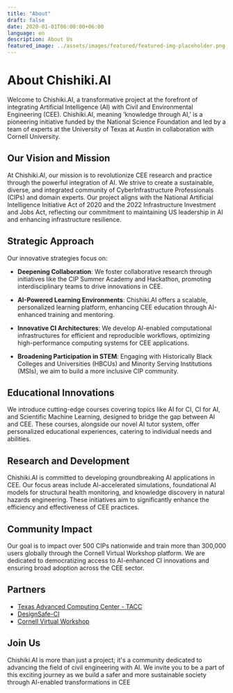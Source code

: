 ```yaml
---
title: "About"
draft: false
date: 2020-01-01T06:00:00+06:00
language: en
description: About Us
featured_image: ../assets/images/featured/featured-img-placeholder.png
---
```


# About Chishiki.AI

Welcome to Chishiki.AI, a transformative project at the forefront of integrating Artificial Intelligence (AI) with Civil and Environmental Engineering (CEE). Chishiki.AI, meaning 'knowledge through AI,' is a pioneering initiative funded by the National Science Foundation and led by a team of experts at the University of Texas at Austin in collaboration with Cornell University.

## Our Vision and Mission

At Chishiki.AI, our mission is to revolutionize CEE research and practice through the powerful integration of AI. We strive to create a sustainable, diverse, and integrated community of CyberInfrastructure Professionals (CIPs) and domain experts. Our project aligns with the National Artificial Intelligence Initiative Act of 2020 and the 2022 Infrastructure Investment and Jobs Act, reflecting our commitment to maintaining US leadership in AI and enhancing infrastructure resilience.

## Strategic Approach

Our innovative strategies focus on:

* **Deepening Collaboration**: We foster collaborative research through initiatives like the CIP Summer Academy and Hackathon, promoting interdisciplinary teams to drive innovations in CEE.

* **AI-Powered Learning Environments**: Chishiki.AI offers a scalable, personalized learning platform, enhancing CEE education through AI-enhanced training and mentoring.

* **Innovative CI Architectures**: We develop AI-enabled computational infrastructures for efficient and reproducible workflows, optimizing high-performance computing systems for CEE applications.

* **Broadening Participation in STEM**: Engaging with Historically Black Colleges and Universities (HBCUs) and Minority Serving Institutions (MSIs), we aim to build a more inclusive CIP community.

## Educational Innovations

We introduce cutting-edge courses covering topics like AI for CI, CI for AI, and Scientific Machine Learning, designed to bridge the gap between AI and CEE. These courses, alongside our novel AI tutor system, offer personalized educational experiences, catering to individual needs and abilities.

## Research and Development

Chishiki.AI is committed to developing groundbreaking AI applications in CEE. Our focus areas include AI-accelerated simulations, foundational AI models for structural health monitoring, and knowledge discovery in natural hazards engineering. These initiatives aim to significantly enhance the efficiency and effectiveness of CEE practices.

## Community Impact

Our goal is to impact over 500 CIPs nationwide and train more than 300,000 users globally through the Cornell Virtual Workshop platform. We are dedicated to democratizing access to AI-enhanced CI innovations and ensuring broad adoption across the CEE sector.

## Partners

* [Texas Advanced Computing Center - TACC](https://tacc.utexas.edu/)
* [DesignSafe-CI](https://www.designsafe-ci.org/)
* [Cornell Virtual Workshop](https://cvw.cac.cornell.edu/)

## Join Us

Chishiki.AI is more than just a project; it's a community dedicated to advancing the field of civil engineering with AI. We invite you to be a part of this exciting journey as we build a safer and more sustainable society through AI-enabled transformations in CEE​